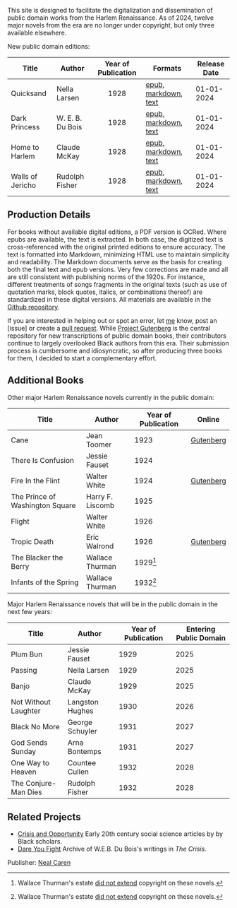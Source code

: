 This site is designed to facilitate the digitalization and dissemination of public domain works from the Harlem Renaissance. As of 2024, twelve major novels from the era are no longer under copyright, but only three available elsewhere.

New public domain editions:

| Title                          | Author            | Year of Publication | Formats | Release Date |
|-------------------------------|-------------------|:-------------------:|------ |------ |
| Quicksand                     | Nella Larsen      | 1928                | [epub](https://raw.githubusercontent.com/nealcaren/crisis-and-opportunity-books/main/books/quicksand/quicksand.epub), [markdown](https://raw.githubusercontent.com/nealcaren/crisis-and-opportunity-books/main/books/quicksand/quicksand.md), [text](https://raw.githubusercontent.com/nealcaren/crisis-and-opportunity-books/main/books/quicksand/quicksand.txt) | 01-01-2024 |
| Dark Princess                | W. E. B. Du Bois  | 1928                | [epub](https://github.com/nealcaren/crisis-and-opportunity-books/raw/main/books/dark-princess/dark-princess.epub), [markdown](https://github.com/nealcaren/crisis-and-opportunity-books/raw/main/books/dark-princess/dark-princess.md), [text](https://github.com/nealcaren/crisis-and-opportunity-books/raw/main/books/dark-princess/dark-princess.txt) | 01-01-2024 |
| Home to Harlem                | Claude McKay      | 1928                |  [epub](https://raw.githubusercontent.com/nealcaren/crisis-and-opportunity-books/main/books/home-to-harlem/home-to-harlem.epub), [markdown](https://raw.githubusercontent.com/nealcaren/crisis-and-opportunity-books/main/books/home-to-harlem/home-to-harlem.md), [text](https://raw.githubusercontent.com/nealcaren/crisis-and-opportunity-books/main/books/home-to-harlem/home-to-harlem.txt) | 01-01-2024 |
| Walls of Jericho              | Rudolph Fisher    | 1928                | [epub](https://raw.githubusercontent.com/nealcaren/crisis-and-opportunity-books/main/books/the-walls-of-jericho/the-walls-of-jericho.epub), [markdown](https://raw.githubusercontent.com/nealcaren/crisis-and-opportunity-books/main/books/the-walls-of-jericho/the-walls-of-jericho.md), [text](https://raw.githubusercontent.com/nealcaren/crisis-and-opportunity-books/main/books/the-walls-of-jericho/the-walls-of-jericho.txt) | 01-01-2024 |


## Production Details
For books without available digital editions, a PDF version is OCRed. Where epubs are available, the text is extracted. In both case, the digitized text is  cross-referenced with the original printed editions to ensure accuracy. The text is formatted into Markdown, minimizing HTML use to maintain simplicity and readability. The Markdown documents serve as the basis for creating both the final text and epub versions. Very few corrections are made and all are still consistent with publishing norms of the 1920s. For instance, different treatments of songs fragments in the original texts (such as use of quotation marks, block quotes, italics, or combinations thereof) are standardized in these digital versions. All materials are available in the [Github repository](https://github.com/nealcaren/crisis-and-opportunity-books).

If you are interested in helping out or spot an error, let [me](mailto:neal.caren@gmail.com) know, post an [issue] or create a [pull request](https://github.com/nealcaren/crisis-and-opportunity-books/pulls). While [Project Gutenberg](http://gutenberg.org) is the central repository for new transcriptions of public domain books, their contributors continue to largely overlooked Black authors from this era. Their submission process is cumbersome and idiosyncratic, so after producing three books for them, I decided to start a complementary effort. 


## Additional Books

Other major Harlem Renaissance novels currently in the public domain:

| Title                          | Author            | Year of Publication | Online
|-------------------------------|-------------------|---------------------|---------------------|
| Cane                          | Jean Toomer       | 1923                | [Gutenberg](https://www.gutenberg.org/ebooks/60093) |
| There Is Confusion            | Jessie Fauset     | 1924                |
| Fire In the Flint             | Walter White      | 1924                | [Gutenberg](https://www.gutenberg.org/ebooks/69877) |
| The Prince of Washington Square | Harry F. Liscomb | 1925                |
| Flight                        | Walter White      | 1926                |
| Tropic Death                  | Eric Walrond      | 1926                | [Gutenberg](https://www.gutenberg.org/ebooks/71465) |
| The Blacker the Berry         | Wallace Thurman   | 1929[^1]                |
| Infants of the Spring         | Wallace Thurman   | 1932[^1]                |


[^1]: Wallace Thurman's estate [did not extend]( https://exhibits.stanford.edu/copyrightrenewals/catalog?exhibit_id=copyrightrenewals&search_field=search&q=Wallace+Thurman) copyright on these novels. 

Major Harlem Renaissance novels that will be in the public domain in the next few years:

| Title                          | Author            | Year of Publication | Entering Public Domain |
|-------------------------------|-------------------|---------------------|---------------------|
| Plum Bun                      | Jessie Fauset     | 1929                | 2025 |
| Passing                       | Nella Larsen      | 1929                | 2025 |
| Banjo                         | Claude McKay      | 1929                | 2025 |
| Not Without Laughter          | Langston Hughes   | 1930                | 2026 |
| Black No More                 | George Schuyler   | 1931                | 2027 |
| God Sends Sunday              | Arna Bontemps     | 1931                | 2027 |
| One Way to Heaven             | Countee Cullen    | 1932                | 2028 |
| The Conjure-Man Dies          | Rudolph Fisher    | 1932                | 2028 |


## Related Projects

* [Crisis and Opportunity](https://www.crisisopportunity.org) Early 20th century social science articles by by Black scholars.
* [Dare You Fight](https://www.dareyoufight.org) Archive of W.E.B. Du Bois's writings in *The Crisis*.


Publisher: [Neal Caren](https://nealcaren.org)